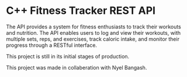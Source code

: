 # C++ Fitness Tracker REST API

The API provides a system for fitness enthusiasts to track their workouts and nutrition. The API enables users to log and view their workouts, with multiple sets, reps, and exercises, track caloric intake, and monitor their progress through a RESTful interface.

This project is still in its initial stages of production.

This project was made in collaberation with Nyel Bangash.
